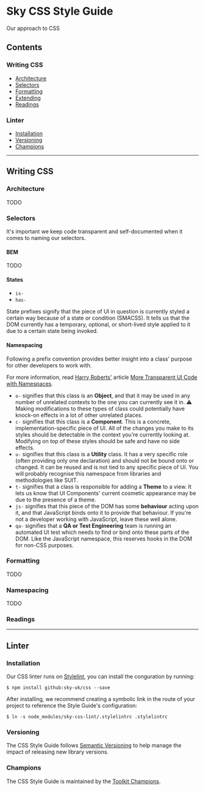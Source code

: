 # Sky CSS Style Guide

Our approach to CSS

## Contents

### Writing CSS
* [Architecture](#architecture)
* [Selectors](#selectors)
* [Formatting](#formatting)
* [Extending](#extending)
* [Readings](#readings)

### Linter
* [Installation](#installation)
* [Versioning](#versioning)
* [Champions](#champions)

---

## Writing CSS

### Architecture
TODO

### Selectors
It's important we keep code transparent and self-documented when it comes to naming our selectors. 

#### BEM
TODO

#### States
- `is-`
- `has-` 

State prefixes signify that the piece of UI in question is currently styled a certain way because of a state or condition (SMACSS). It tells us that the DOM currently has a temporary, optional, or short-lived style applied to it due to a certain state being invoked.

#### Namespacing
Following a prefix convention provides better insight into a class' purpose for other developers to work with.

For more information, read [Harry Roberts'](https://github.com/csswizardry/) article [More Transparent UI Code with Namespaces](http://csswizardry.com/2015/03/more-transparent-ui-code-with-namespaces/).

* `o-` signifies that this class is an **Object**, and that it may be used in any number of unrelated contexts to the one you can currently see it in. :warning: Making modifications to these types of class could potentially have knock-on effects in a lot of other unrelated places.
* `c-` signifies that this class is a **Component**. This is a concrete, implementation-specific piece of UI. All of the changes you make to its styles should be detectable in the context you're currently looking at. Modifying on top of these styles should be safe and have no side effects.
* `u-` signifies that this class is a **Utility** class. It has a very specific role (often providing only one declaration) and should not be bound onto or changed. It can be reused and is not tied to any specific piece of UI. You will probably recognise this namespace from libraries and methodologies like SUIT.
* `t-` signifies that a class is responsible for adding a **Theme** to a view. It lets us know that UI Components' current cosmetic appearance may be due to the presence of a theme.
* `js-` signifies that this piece of the DOM has some **behaviour** acting upon it, and that JavaScript binds onto it to provide that behaviour. If you're not a developer working with JavaScript, leave these well alone.
* `qa-` signifies that a **QA or Test Engineering** team is running an automated UI test which needs to find or bind onto these parts of the DOM. Like the JavaScript namespace, this reserves hooks in the DOM for non-CSS purposes.

### Formatting
TODO

### Namespacing
TODO

### Readings

---

## Linter

### Installation

Our CSS linter runs on [Stylelint](https://github.com/stylelint/stylelint), you can install the conguration by running:

```
$ npm install github:sky-uk/css --save
```

After installing, we recommend creating a symbolic link in the route of your project to reference the Style Guide's configuration:

```
$ ln -s node_modules/sky-css-lint/.stylelintrc .stylelintrc
```

### Versioning

The CSS Style Guide follows [Semantic Versioning](http://semver.org) to help manage the impact of releasing new library versions.

### Champions

The CSS Style Guide is maintained by the [Toolkit Champions](https://github.com/sky-uk/toolkit#champions).
